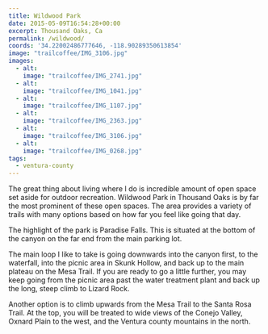```yaml
---
title: Wildwood Park
date: 2015-05-09T16:54:28+00:00
excerpt: Thousand Oaks, Ca
permalink: /wildwood/
coords: '34.22002486777646, -118.90289350613854'
image: "trailcoffee/IMG_3106.jpg"
images:
  - alt: 
    image: "trailcoffee/IMG_2741.jpg"
  - alt: 
    image: "trailcoffee/IMG_1041.jpg"
  - alt: 
    image: "trailcoffee/IMG_1107.jpg"
  - alt: 
    image: "trailcoffee/IMG_2363.jpg"
  - alt: 
    image: "trailcoffee/IMG_3106.jpg"
  - alt: 
    image: "trailcoffee/IMG_0268.jpg"
tags:
  - ventura-county
---
```

The great thing about living where I do is incredible amount of open space set aside for outdoor recreation. Wildwood Park in Thousand Oaks is by far the most prominent of these open spaces. The area provides a variety of trails with many options based on how far you feel like going that day.

The highlight of the park is Paradise Falls. This is situated at the bottom of the canyon on the far end from the main parking lot.

The main loop I like to take is going downwards into the canyon first, to the waterfall, into the picnic area in Skunk Hollow, and back up to the main plateau on the Mesa Trail. If you are ready to go a little further, you may keep going from the picnic area past the water treatment plant and back up the long, steep climb to Lizard Rock.

Another option is to climb upwards from the Mesa Trail to the Santa Rosa Trail. At the top, you will be treated to wide views of the Conejo Valley, Oxnard Plain to the west, and the Ventura county mountains in the north.